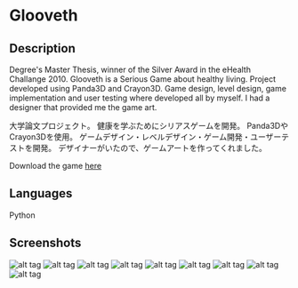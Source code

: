 # Glooveth

## Description

Degree's Master Thesis, winner of the Silver Award in the eHealth Challange 2010.
Glooveth is a Serious Game about healthy living.
Project developed using Panda3D and Crayon3D.
Game design, level design, game implementation and user testing where developed all by myself. 
I had a designer that provided me the game art.

大学論文プロジェクト。
健康を学ぶためにシリアスゲームを開発。
Panda3DやCrayon3Dを使用。
ゲームデザイン・レベルデザイン・ゲーム開発・ユーザーテストを開発。
デザイナーがいたので、ゲームアートを作ってくれました。

Download the game [here](https://dl.dropboxusercontent.com/u/8500453/Glooveth.exe)

## Languages

Python

## Screenshots

![alt tag](https://github.com/enricmacias/Glooveth/blob/master/Screenshots/image01.jpg)
![alt tag](https://github.com/enricmacias/Glooveth/blob/master/Screenshots/image02.jpg)
![alt tag](https://github.com/enricmacias/Glooveth/blob/master/Screenshots/image03.jpg)
![alt tag](https://github.com/enricmacias/Glooveth/blob/master/Screenshots/image04.jpg)
![alt tag](https://github.com/enricmacias/Glooveth/blob/master/Screenshots/image05.jpg)
![alt tag](https://github.com/enricmacias/Glooveth/blob/master/Screenshots/image06.jpg)
![alt tag](https://github.com/enricmacias/Glooveth/blob/master/Screenshots/image07.jpg)
![alt tag](https://github.com/enricmacias/Glooveth/blob/master/Screenshots/image08.jpg)
![alt tag](https://github.com/enricmacias/Glooveth/blob/master/Screenshots/image09.jpg)
